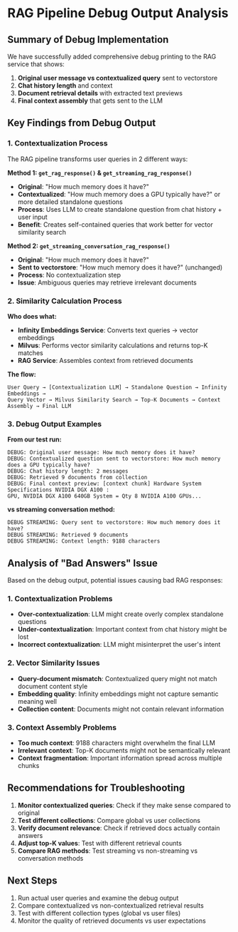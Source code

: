 # RAG Pipeline Debug Output Analysis

## Summary of Debug Implementation

We have successfully added comprehensive debug printing to the RAG service that shows:

1. **Original user message vs contextualized query** sent to vectorstore
2. **Chat history length** and context 
3. **Document retrieval details** with extracted text previews
4. **Final context assembly** that gets sent to the LLM

## Key Findings from Debug Output

### 1. Contextualization Process
The RAG pipeline transforms user queries in 2 different ways:

**Method 1: `get_rag_response()` & `get_streaming_rag_response()`**
- **Original**: "How much memory does it have?"
- **Contextualized**: "How much memory does a GPU typically have?" or more detailed standalone questions
- **Process**: Uses LLM to create standalone question from chat history + user input
- **Benefit**: Creates self-contained queries that work better for vector similarity search

**Method 2: `get_streaming_conversation_rag_response()`** 
- **Original**: "How much memory does it have?"
- **Sent to vectorstore**: "How much memory does it have?" (unchanged)
- **Process**: No contextualization step
- **Issue**: Ambiguous queries may retrieve irrelevant documents

### 2. Similarity Calculation Process

**Who does what:**
- **Infinity Embeddings Service**: Converts text queries → vector embeddings
- **Milvus**: Performs vector similarity calculations and returns top-K matches
- **RAG Service**: Assembles context from retrieved documents

**The flow:**
```
User Query → [Contextualization LLM] → Standalone Question → Infinity Embeddings → 
Query Vector → Milvus Similarity Search → Top-K Documents → Context Assembly → Final LLM
```

### 3. Debug Output Examples

**From our test run:**
```
DEBUG: Original user message: How much memory does it have?
DEBUG: Contextualized question sent to vectorstore: How much memory does a GPU typically have?
DEBUG: Chat history length: 2 messages
DEBUG: Retrieved 9 documents from collection
DEBUG: Final context preview: [context chunk] Hardware System Specifications NVIDIA DGX A100 :
GPU, NVIDIA DGX A100 640GB System = Qty 8 NVIDIA A100 GPUs...
```

**vs streaming conversation method:**
```
DEBUG STREAMING: Query sent to vectorstore: How much memory does it have?
DEBUG STREAMING: Retrieved 9 documents
DEBUG STREAMING: Context length: 9188 characters
```

## Analysis of "Bad Answers" Issue

Based on the debug output, potential issues causing bad RAG responses:

### 1. Contextualization Problems
- **Over-contextualization**: LLM might create overly complex standalone questions
- **Under-contextualization**: Important context from chat history might be lost
- **Incorrect contextualization**: LLM might misinterpret the user's intent

### 2. Vector Similarity Issues
- **Query-document mismatch**: Contextualized query might not match document content style
- **Embedding quality**: Infinity embeddings might not capture semantic meaning well
- **Collection content**: Documents might not contain relevant information

### 3. Context Assembly Problems
- **Too much context**: 9188 characters might overwhelm the final LLM
- **Irrelevant context**: Top-K documents might not be semantically relevant
- **Context fragmentation**: Important information spread across multiple chunks

## Recommendations for Troubleshooting

1. **Monitor contextualized queries**: Check if they make sense compared to original
2. **Test different collections**: Compare global vs user collections
3. **Verify document relevance**: Check if retrieved docs actually contain answers
4. **Adjust top-K values**: Test with different retrieval counts
5. **Compare RAG methods**: Test streaming vs non-streaming vs conversation methods

## Next Steps

1. Run actual user queries and examine the debug output
2. Compare contextualized vs non-contextualized retrieval results
3. Test with different collection types (global vs user files)
4. Monitor the quality of retrieved documents vs user expectations
